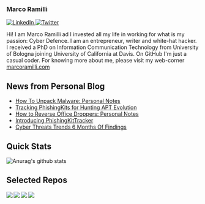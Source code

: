 ### Marco Ramilli

<p align="left">
 <a href="https://www.linkedin.com/in/marcoramilli/" target="_blank">
    <img src="https://img.shields.io/badge/LinkedIn-%230077B5.svg?&style=flat-square&logo=linkedin&logoColor=white&color=071A2C" alt="LinkedIn">
 <a href="https://twitter.com/Marco_Ramilli/" target="_blank">
    <img src="https://img.shields.io/badge/Twitter-%231877F2.svg?&style=flat-square&logo=twitter&logoColor=white&color=071A2C" alt="Twitter">
  </a>
</p>

Hi! I am Marco Ramilli ad I invested all my life in working for what is my passion: Cyber Defence. I am an entrepreneur, writer and white-hat hacker. I received a PhD on Information Communication Technology from University of Bologna joining University of California at Davis. On GitHub I'm just a casual coder. For knowing more about me, please visit my web-corner [marcoramilli.com](https://marcoramilli.com) 

## News from Personal Blog
<!--START_SECTION:feed-->
* [How To Unpack Malware: Personal Notes](https:&#x2F;&#x2F;marcoramilli.com&#x2F;2020&#x2F;10&#x2F;09&#x2F;how-to-unpack-malware-personal-notes&#x2F;)
* [Tracking PhishingKits   for Hunting APT Evolution](https:&#x2F;&#x2F;marcoramilli.com&#x2F;2020&#x2F;09&#x2F;29&#x2F;tracking-phishingkits-for-hunting-apt-evolution&#x2F;)
* [How to Reverse Office Droppers: Personal Notes](https:&#x2F;&#x2F;marcoramilli.com&#x2F;2020&#x2F;08&#x2F;24&#x2F;how-to-reverse-office-droppers-personal-notes&#x2F;)
* [Introducing PhishingKitTracker](https:&#x2F;&#x2F;marcoramilli.com&#x2F;2020&#x2F;07&#x2F;16&#x2F;introducing-phishingkittracker&#x2F;)
* [Cyber Threats Trends 6 Months Of Findings](https:&#x2F;&#x2F;marcoramilli.com&#x2F;2020&#x2F;07&#x2F;06&#x2F;cyber-threats-trends-6-months-of-findings&#x2F;)
<!--END_SECTION:feed-->

## Quick Stats
![Anurag's github stats](https://github-readme-stats.vercel.app/api?username=marcoramilli&show_icons=true&hide_border=true&hide=contribs,prs])

## Selected Repos
<a href="https://github.com/marcoramilli/MalwareTrainingSets">
  <img align="left" src="https://github-readme-stats.vercel.app/api/pin/?username=marcoramilli&repo=MalwareTrainingSets" />
</a>
<a href="https://github.com/marcoramilli/PhishingKitTracker">
  <img align="left" src="https://github-readme-stats.vercel.app/api/pin/?username=marcoramilli&repo=PhishingKitTracker" />
</a>
<a href="https://github.com/marcoramilli/malcontrol">
  <img align="left" src="https://github-readme-stats.vercel.app/api/pin/?username=marcoramilli&repo=malcontrol" />
</a>
<a href="https://github.com/marcoramilli/APT34">
  <img align="left" src="https://github-readme-stats.vercel.app/api/pin/?username=marcoramilli&repo=APT34" />
</a>
